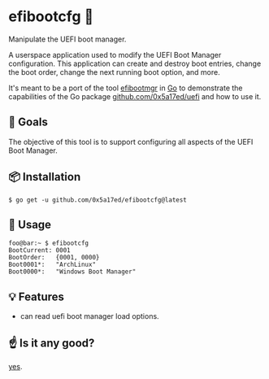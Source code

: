 # efibootcfg 🥾

Manipulate the UEFI boot manager.

A userspace application used to modify the UEFI Boot Manager configuration.  This application can create and
destroy boot entries, change the boot order, change the next running boot option, and more.

It's meant to be a port of the tool [efibootmgr](https://github.com/rhboot/efibootmgr) in [Go](https://go.dev/) to demonstrate the capabilities of the Go package [github.com/0x5a17ed/uefi](https://github.com/0x5a17ed/uefi) and how to use it.


## 🎯 Goals 

The objective of this tool is to support configuring all aspects of the UEFI Boot Manager.


## 📦 Installation

```console
$ go get -u github.com/0x5a17ed/efibootcfg@latest
```


## 🤔 Usage

```console
foo@bar:~ $ efibootcfg
BootCurrent: 0001
BootOrder:   {0001, 0000}
Boot0001*:   "ArchLinux"
Boot0000*:   "Windows Boot Manager"
```


## 💡 Features

- can read uefi boot manager load options.


## ☝️ Is it any good?

[yes](https://news.ycombinator.com/item?id=3067434).
